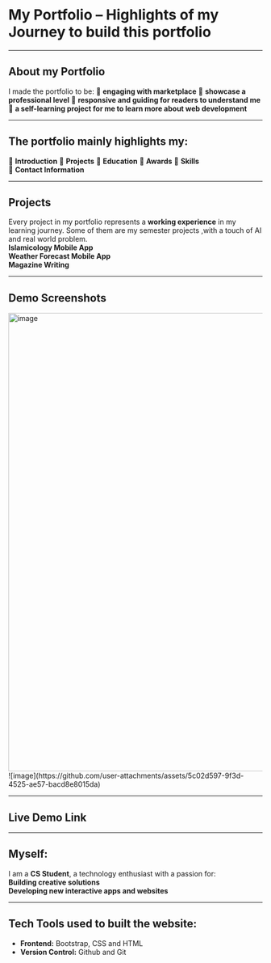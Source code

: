 # My Portfolio – Highlights of my Journey to build this portfolio 
---

## About my Portfolio  
I made the portfolio to be:
🔹 **engaging with marketplace** 
🔹 **showcase a professional level** 
🔹 **responsive and guiding for readers to understand me** 
🔹 **a self-learning project for me to learn more about web development**    

---

## The portfolio mainly highlights my:  
🔹 **Introduction** 
🔹 **Projects** 
🔹 **Education** 
🔹 **Awards** 
🔹 **Skills**   
🔹 **Contact Information**  

---

## Projects  
Every project in my portfolio represents a **working experience** in my learning journey. Some of them are my semester projects ,with a touch of AI and real world problem.  
**Islamicology Mobile App**  
**Weather Forecast Mobile App**  
**Magazine Writing**  

---

## Demo Screenshots
<img width="907" alt="image" src="https://github.com/user-attachments/assets/2ca0736c-a0c5-4769-a0ad-91c1b5b218ed" />
![image](https://github.com/user-attachments/assets/5c02d597-9f3d-4525-ae57-bacd8e8015da)

---

## Live Demo Link   

---

## Myself: 
I am a **CS Student**, a technology enthusiast with a passion for:  
**Building creative solutions**  
**Developing new interactive apps and websites**  

---

## Tech Tools used to built the website:   
- **Frontend:** Bootstrap, CSS and HTML
- **Version Control:** Github and Git  
  

